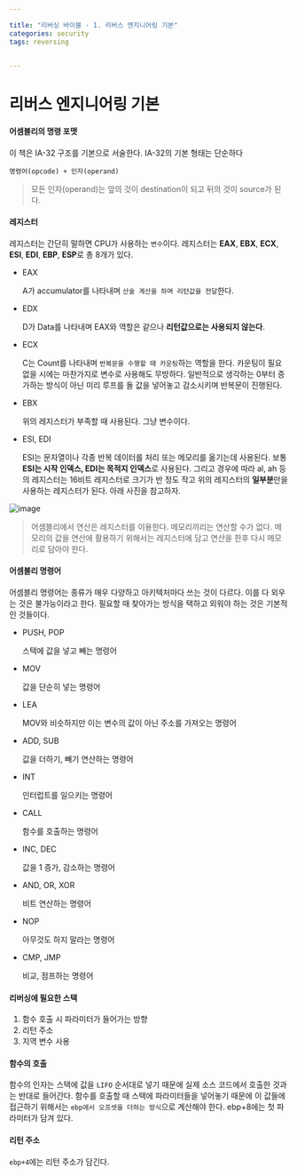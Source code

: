 ```yaml
---

title: "리버싱 바이블 - 1. 리버스 엔지니어링 기본"
categories: security
tags: reversing             
        

---
```


# 리버스 엔지니어링 기본

#### 어셈블리의 명령 포맷

이 책은 IA-32 구조를 기본으로 서술한다. IA-32의 기본 형태는 단순하다

`명령어(opcode) + 인자(operand)`

> 모든 인자(operand)는 앞의 것이 destination이 되고 뒤의 것이 source가 된다.



#### 레지스터

레지스터는 간단히 말하면 CPU가 사용하는 `변수`이다. 레지스터는 **EAX**, **EBX**, **ECX**, **ESI**, **EDI**, **EBP**, **ESP**로 총 8개가 있다. 

* EAX

  A가 accumulator를 나타내며 `산술 계산을 하며 리턴값을 전달`한다.

* EDX

  D가 Data를 나타내며 EAX와 역할은 같으나 **리턴값으로는 사용되지 않는다**.

* ECX

  C는 Count를 나타내며 `반복문을 수행할 때 카운팅`하는 역할을 한다. 카운팅이 필요 없을 시에는 마찬가지로 변수로 사용해도 무방하다. 일반적으로 생각하는 0부터 증가하는 방식이 아닌 미리 루프를 돌 값을 넣어놓고 감소시키며 반복문이 진행된다.

* EBX

  위의 레지스터가 부족할 때 사용된다. 그냥 변수이다.

* ESI, EDI

  ESI는 문자열이나 각종 반복 데이터를 처리 또는 메모리를 옮기는데 사용된다. 보통 **ESI는 시작 인덱스, EDI는 목적지 인덱스**로 사용된다. 그리고 경우에 따라 al, ah 등의 레지스터는 16비트 레지스터로 크기가 반 정도 작고 위의 레지스터의 **일부분**만을 사용하는 레지스터가 된다. 아래 사진을 참고하자.

![image](https://user-images.githubusercontent.com/32065940/76166897-8fe6ff00-61a5-11ea-8b27-77d598c4d146.png)

> 어셈블리에서 연산은 레지스터를 이용한다. 메모리끼리는 연산할 수가 없다. 메모리의 값을 연산에 활용하기 위해서는 레지스터에 담고 연산을 한후 다시 메모리로 담아야 한다.



#### 어셈블리 명령어

어셈블리 명령어는 종류가 매우 다양하고 아키텍처마다 쓰는 것이 다르다. 이를 다 외우는 것은 불가능이라고 한다. 필요할 때 찾아가는 방식을 택하고 외워야 하는 것은 기본적인 것들이다.

* PUSH, POP

  스택에 값을 넣고 빼는 명령어

* MOV

  값을 단순히 넣는 명령어

* LEA

  MOV와 비슷하지만 이는 변수의 값이 아닌 주소를 가져오는 명령어

* ADD, SUB

  값을 더하기, 빼기 연산하는 명령어

* INT

  인터럽트를 일으키는 명령어

* CALL

  함수를 호출하는 명령어

* INC, DEC

  값을 1 증가, 감소하는 명령어

* AND, OR, XOR

  비트 연산하는 명령어

* NOP

  아무것도 하지 말라는 명령어

* CMP, JMP

  비교, 점프하는 명령어



#### 리버싱에 필요한 스택

1. 함수 호출 시 파라미터가 들어가는 방향
2. 리턴 주소
3. 지역 변수 사용



#### 함수의 호출

함수의 인자는 스택에 값을 `LIFO` 순서대로 넣기 때문에 실제 소스 코드에서 호출한 것과는 반대로 들어간다. 함수를 호출할 때 스택에 파라미터들을 넣어놓기 때문에 이 값들에 접근하기 위해서는 `ebp에서 오프셋을 더하는 방식`으로 계산해야 한다. ebp+8에는 첫 파라미터가 담겨 있다.



#### 리턴 주소

`ebp+4`에는 리턴 주소가 담긴다. 



